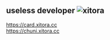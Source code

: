 ## useless developer <img src="https://komarev.com/ghpvc/?username=xitora&label=Profile%20views&color=1c1c1c&style=flat" alt="xitora" />
https://card.xitora.cc   
https://chuni.xitora.cc

